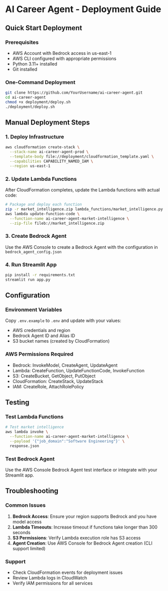 # AI Career Agent - Deployment Guide

## Quick Start Deployment

### Prerequisites

- AWS Account with Bedrock access in us-east-1
- AWS CLI configured with appropriate permissions
- Python 3.11+ installed
- Git installed

### One-Command Deployment

```bash
git clone https://github.com/YourUsername/ai-career-agent.git
cd ai-career-agent
chmod +x deployment/deploy.sh
./deployment/deploy.sh
```

## Manual Deployment Steps

### 1. Deploy Infrastructure

```bash
aws cloudformation create-stack \
  --stack-name ai-career-agent-prod \
  --template-body file://deployment/cloudformation_template.yaml \
  --capabilities CAPABILITY_NAMED_IAM \
  --region us-east-1
```

### 2. Update Lambda Functions

After CloudFormation completes, update the Lambda functions with actual code:

```bash
# Package and deploy each function
zip -r market_intelligence.zip lambda_functions/market_intelligence.py
aws lambda update-function-code \
  --function-name ai-career-agent-market-intelligence \
  --zip-file fileb://market_intelligence.zip
```

### 3. Create Bedrock Agent

Use the AWS Console to create a Bedrock Agent with the configuration in `bedrock_agent_config.json`

### 4. Run Streamlit App

```bash
pip install -r requirements.txt
streamlit run app.py
```

## Configuration

### Environment Variables

Copy `.env.example` to `.env` and update with your values:

- AWS credentials and region
- Bedrock Agent ID and Alias ID
- S3 bucket names (created by CloudFormation)

### AWS Permissions Required

- Bedrock: InvokeModel, CreateAgent, UpdateAgent
- Lambda: CreateFunction, UpdateFunctionCode, InvokeFunction
- S3: CreateBucket, GetObject, PutObject
- CloudFormation: CreateStack, UpdateStack
- IAM: CreateRole, AttachRolePolicy

## Testing

### Test Lambda Functions

```bash
# Test market intelligence
aws lambda invoke \
  --function-name ai-career-agent-market-intelligence \
  --payload '{"job_domain":"Software Engineering"}' \
  response.json
```

### Test Bedrock Agent

Use the AWS Console Bedrock Agent test interface or integrate with your Streamlit app.

## Troubleshooting

### Common Issues

1. **Bedrock Access**: Ensure your region supports Bedrock and you have model access
2. **Lambda Timeouts**: Increase timeout if functions take longer than 300 seconds
3. **S3 Permissions**: Verify Lambda execution role has S3 access
4. **Agent Creation**: Use AWS Console for Bedrock Agent creation (CLI support limited)

### Support

- Check CloudFormation events for deployment issues
- Review Lambda logs in CloudWatch
- Verify IAM permissions for all services
